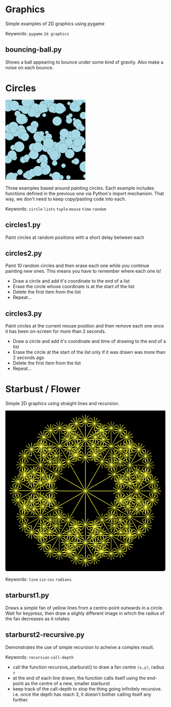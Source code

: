 # Graphics
Simple examples of 2D graphics using pygame

Keywords: `pygame` `2d graphics`

## bouncing-ball.py
Shows a ball appearing to bounce under some kind of gravity. Also make a noise on each bounce.

# Circles

![Fan Image](images/circles1.png)

Three examples based around painting circles. Each example includes functions defined in the previous one via Python's import mechanism. That way, we don't need to keep copy/pasting code into each.

Keywords: `circle` `lists` `tuple` `mouse` `time` `random`

## circles1.py
Paint circles at random positions with a short delay between each

## circles2.py
Paint 10 random circles and then erase each one while you continue painting new ones. 
This means you have to remember where each one is! 

- Draw a circle and add it's coordinate to the end of a list
- Erase the circle whose coordinate is at the start of the list
- Delete the first item from the list
- Repeat...

## circles3.py
Paint circles at the current mouse position and then remove each one once it has been on-screen for more than 2 seconds.

- Draw a circle and add it's coordinate and time of drawing to the end of a list
- Erase the circle at the start of the list only if it was drawn was more than 2 seconds ago
- Delete the first item from the list
- Repeat...

# Starbust / Flower

Simple 2D graphics using straight lines and recursion.

![Fan Image](images/fan2.png)

Keywords: `line` `sin` `cos` `radians`

## starburst1.py
Draws a simple fan of yellow lines from a centre-point outwards in a circle.
Wait for keypress, then draw a slighly different image in which the radius of the fan decreases as it rotates.

## starburst2-recursive.py

Demonstrates the use of simple recursion to acheive a complex result.

Keywords: `recursion` `call-depth`

- call the function recursive_starburst() to draw a fan centre `(x,y)`, radius `r`
- at the end of each line drawn, the function calls itself using the end-point as the centre of a new, smaller starburst
- keep track of the call-depth to stop the thing going infinitely recursive. i.e. once the depth has reach 3, it doesn't bother calling itself any further.
